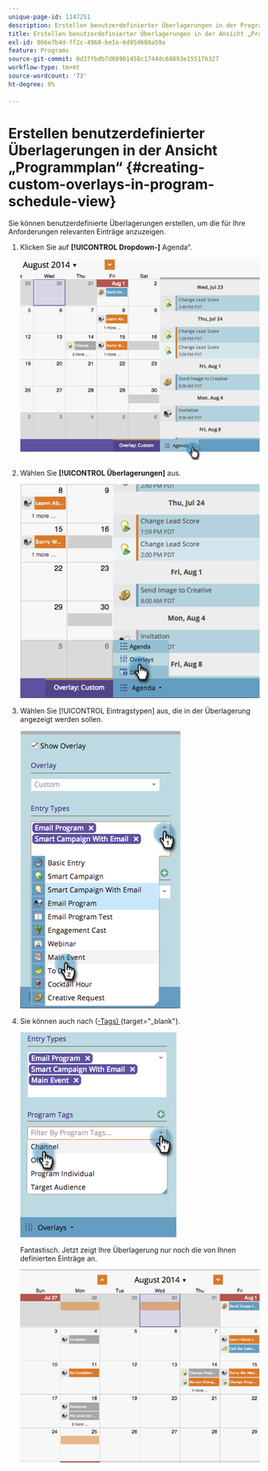 ```yaml
---
unique-page-id: 1147251
description: Erstellen benutzerdefinierter Überlagerungen in der Programmplanansicht - Marketo-Dokumente - Produktdokumentation
title: Erstellen benutzerdefinierter Überlagerungen in der Ansicht „Programmplan“
exl-id: 066e7b4d-ff2c-4968-be1e-6d95d680a59a
feature: Programs
source-git-commit: 0d37fbdb7d08901458c1744dc68893e155176327
workflow-type: tm+mt
source-wordcount: '73'
ht-degree: 0%

---
```


# Erstellen benutzerdefinierter Überlagerungen in der Ansicht „Programmplan“ {#creating-custom-overlays-in-program-schedule-view}

Sie können benutzerdefinierte Überlagerungen erstellen, um die für Ihre Anforderungen relevanten Einträge anzuzeigen.

1. Klicken Sie auf **[!UICONTROL Dropdown-]** Agenda“.

   ![](assets/image2014-9-24-10-3a20-3a11.png)

1. Wählen Sie **[!UICONTROL Überlagerungen]** aus.

   ![](assets/image2014-9-24-10-3a20-3a17.png)

1. Wählen Sie [!UICONTROL Eintragstypen] aus, die in der Überlagerung angezeigt werden sollen.

   ![](assets/image2014-9-24-10-3a20-3a26.png)

1. Sie können auch nach ([-Tags) ](/help/marketo/product-docs/core-marketo-concepts/programs/working-with-programs/use-tags-in-a-program.md){target="_blank"}.

   ![](assets/image2014-9-24-10-3a20-3a32.png)

   Fantastisch. Jetzt zeigt Ihre Überlagerung nur noch die von Ihnen definierten Einträge an.

   ![](assets/image2014-9-24-10-3a20-3a37.png)
